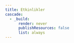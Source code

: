 ```yaml
---
title: Etkinlikler
cascade:
  - _build:
      render: never
      publishResources: false
      list: always
---
```

